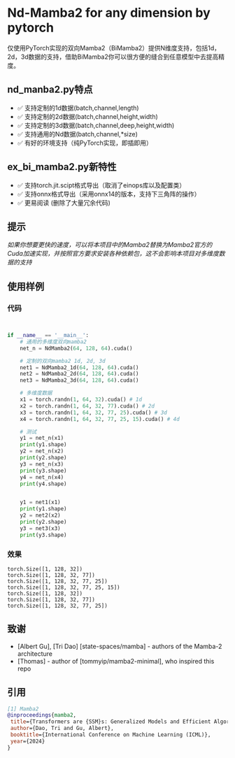 # Nd-Mamba2 for any dimension by pytorch
仅使用PyTorch实现的双向Mamba2（BiMamba2）提供N维度支持，包括1d，2d，3d数据的支持，借助BiMamba2你可以很方便的缝合到任意模型中去提高精度。

## nd_manba2.py特点
- ✅ 支持定制的1d数据(batch,channel,length)
- ✅ 支持定制的2d数据(batch,channel,height,width)
- ✅ 支持定制的3d数据(batch,channel,deep,height,width)
- ✅ 支持通用的Nd数据(batch,channel,*size)
- ✅ 有好的环境支持（纯PyTorch实现，即插即用）
  
## ex_bi_mamba2.py新特性
- ✅ 支持torch.jit.scipt格式导出（取消了einops库以及配置类）
- ✅ 支持onnx格式导出（采用onnx14的版本，支持下三角阵的操作）
- ✅ 更易阅读 (删除了大量冗余代码) 
  
## 提示
*如果你想要更快的速度，可以将本项目中的Mamba2替换为Mamba2官方的Cuda加速实现，并按照官方要求安装各种依赖包，这不会影响本项目对多维度数据的支持*
 
  
## 使用样例
### 代码
```python


if __name__ == '__main__':
    # 通用的多维度双向mamba2
    net_n = NdMamba2(64, 128, 64).cuda()

    # 定制的双向mamba2 1d, 2d, 3d
    net1 = NdMamba2_1d(64, 128, 64).cuda()
    net2 = NdMamba2_2d(64, 128, 64).cuda()
    net3 = NdMamba2_3d(64, 128, 64).cuda()

    # 多维度数据
    x1 = torch.randn(1, 64, 32).cuda() # 1d
    x2 = torch.randn(1, 64, 32, 77).cuda() # 2d
    x3 = torch.randn(1, 64, 32, 77, 25).cuda() # 3d
    x4 = torch.randn(1, 64, 32, 77, 25, 15).cuda() # 4d

    # 测试
    y1 = net_n(x1)
    print(y1.shape)
    y2 = net_n(x2)
    print(y2.shape)
    y3 = net_n(x3)
    print(y3.shape)
    y4 = net_n(x4)
    print(y4.shape)


    y1 = net1(x1)
    print(y1.shape)
    y2 = net2(x2)
    print(y2.shape)
    y3 = net3(x3)
    print(y3.shape)
```
### 效果
``` base
torch.Size([1, 128, 32])
torch.Size([1, 128, 32, 77])
torch.Size([1, 128, 32, 77, 25])
torch.Size([1, 128, 32, 77, 25, 15])
torch.Size([1, 128, 32])
torch.Size([1, 128, 32, 77])
torch.Size([1, 128, 32, 77, 25])
```

## 致谢

* [Albert Gu], [Tri Dao] [state-spaces/mamba] - authors of the Mamba-2 architecture
* [Thomas] - author of [tommyip/mamba2-minimal], who inspired this repo
  
## 引用
 ```bibtex
[1] Mamba2
@inproceedings{mamba2,
  title={Transformers are {SSM}s: Generalized Models and Efficient Algorithms Through Structured State Space Duality},
  author={Dao, Tri and Gu, Albert},
  booktitle={International Conference on Machine Learning (ICML)},
  year={2024}
}
 ```
